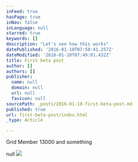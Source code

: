 ```yaml
---
inFeed: true
hasPage: true
inNav: false
inLanguage: null
starred: true
keywords: []
description: "Let's see how this works"
datePublished: '2016-01-10T07:50:41.257Z'
dateModified: '2016-01-10T07:49:01.432Z'
title: First beta post
author: []
authors: []
publisher:
  name: null
  domain: null
  url: null
  favicon: null
sourcePath: _posts/2016-01-10-first-beta-post.md
published: true
url: first-beta-post/index.html
_type: Article

---
```

Grid Member 13000 and something 

null
![](https://the-grid-user-content.s3-us-west-2.amazonaws.com/aec165d6-c864-4e2e-95be-d717b1cefe8d.jpg)